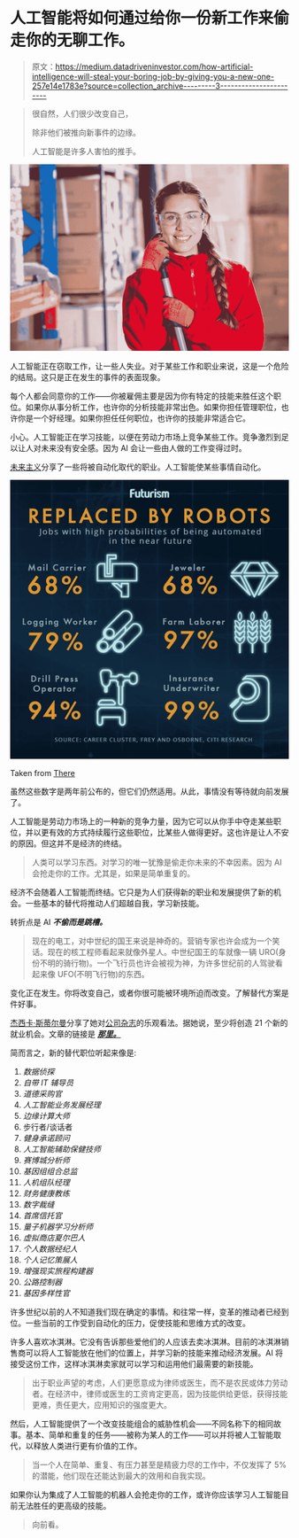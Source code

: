 # 人工智能将如何通过给你一份新工作来偷走你的无聊工作。

> 原文：<https://medium.datadriveninvestor.com/how-artificial-intelligence-will-steal-your-boring-job-by-giving-you-a-new-one-257e14e1783e?source=collection_archive---------3----------------------->

> 很自然，人们很少改变自己，
> 
> 除非他们被推向新事件的边缘。
> 
> 人工智能是许多人害怕的推手。

![](img/dfa2da4f60e104af021a896d02a240f4.png)

人工智能正在窃取工作，让一些人失业。对于某些工作和职业来说，这是一个危险的结局。这只是正在发生的事件的表面现象。

每个人都会同意你的工作——你被雇佣主要是因为你有特定的技能来胜任这个职位。如果你从事分析工作，也许你的分析技能非常出色。如果你担任管理职位，也许你是一个好经理。如果你担任任何职位，也许你的技能非常适合它。

小心。人工智能正在学习技能，以便在劳动力市场上竞争某些工作。竞争激烈到足以让人对未来没有安全感。因为 AI 会让一些由人做的工作变得过时。

[未来主义](https://medium.com/u/bf119e3d0764?source=post_page-----257e14e1783e--------------------------------)分享了一些将被自动化取代的职业。人工智能使某些事情自动化。

![](img/755761d7659b1025b3669d4a3eb924f9.png)

Taken from [There](https://futurism.com/will-artificial-intelligence-take-job-experts-weigh/)

虽然这些数字是两年前公布的，但它们仍然适用。从此，事情没有等待就向前发展了。

人工智能是劳动力市场上的一种新的竞争力量，因为它可以从你手中夺走某些职位，并以更有效的方式持续履行这些职位，比某些人做得更好。这也许是让人不安的原因。但这并不是经济的终结。

> 人类可以学习东西。对学习的唯一犹豫是偷走你未来的不幸因素。因为 AI 会抢走你的工作。尤其是，如果是简单重复的。

经济不会随着人工智能而终结。它只是为人们获得新的职业和发展提供了新的机会。一些基本的替代将推动人们超越自我，学习新技能。

转折点是 AI ***不偷而是跳槽。***

> 现在的电工，对中世纪的国王来说是神奇的。营销专家也许会成为一个笑话。现在的核工程师看起来就像外星人。中世纪国王的车就像一辆 URO(身份不明的骑行物)。一个飞行员也许会被视为神，为许多世纪前的人驾驶看起来像 UFO(不明飞行物)的东西。

变化正在发生。你将改变自己，或者你很可能被环境所迫而改变。了解替代方案是件好事。

[杰西卡·斯蒂尔曼](https://medium.com/u/d85f9c2d1537?source=post_page-----257e14e1783e--------------------------------)分享了她对[公司杂志](https://medium.com/u/46743f60507f?source=post_page-----257e14e1783e--------------------------------)的乐观看法。据她说，至少将创造 21 个新的就业机会。文章的链接是 [***那里。***](https://www.inc.com/jessica-stillman/21-future-jobs-robots-are-actually-creating.html)

简而言之，新的替代职位听起来像是:

1.  *数据侦探*
2.  *自带 IT 辅导员*
3.  *道德采购官*
4.  *人工智能业务发展经理*
5.  *边缘计算大师*
6.  步行者/谈话者
7.  *健身承诺顾问*
8.  *人工智能辅助保健技师*
9.  *赛博城分析师*
10.  *基因组组合总监*
11.  *人机组队经理*
12.  *财务健康教练*
13.  *数字裁缝*
14.  *首席信托官*
15.  *量子机器学习分析师*
16.  *虚拟商店夏尔巴人*
17.  *个人数据经纪人*
18.  *个人记忆策展人*
19.  *增强现实旅程构建器*
20.  *公路控制器*
21.  *基因多样性官*

许多世纪以前的人不知道我们现在确定的事情。和往常一样，变革的推动者已经到位。一些当前的工作受到自动化的压力，促使技能和思维方式的改变。

许多人喜欢冰淇淋。它没有告诉那些爱他们的人应该去卖冰淇淋。目前的冰淇淋销售商可以将人工智能放在他们的位置上，并学习新的技能来推动经济发展。AI 将接受这份工作，这样冰淇淋卖家就可以学习和运用他们最需要的新技能。

> 出于职业声望的考虑，人们更愿意成为律师或医生，而不是农民或体力劳动者。在经济中，律师或医生的工资肯定更高，因为技能供给更低，获得技能更难，责任更大，应用知识的强度更大。

然后，人工智能提供了一个改变技能组合的威胁性机会——不同名称下的相同故事。基本、简单和重复的任务——被称为某人的工作——可以并将被人工智能取代，以释放人类进行更有价值的工作。

> 当一个人在简单、重复、有压力甚至是精疲力尽的工作中，不仅发挥了 5%的潜能，他们现在还能达到最大的效用和自我实现。

如果你认为集成了人工智能的机器人会抢走你的工作，或许你应该学习人工智能目前无法胜任的更高级的技能。

> 向前看。
